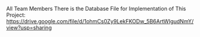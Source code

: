 All Team Members There is the Database File for Implementation of This Project:
https://drive.google.com/file/d/1ohmCs0Zy9LekFKODw_5B6ArtWIgudNmY/view?usp=sharing
